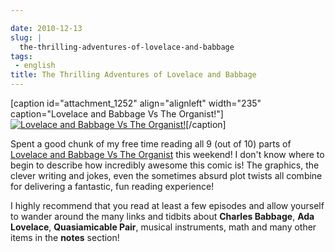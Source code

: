 ```yaml
---

date: 2010-12-13
slug: |
  the-thrilling-adventures-of-lovelace-and-babbage
tags:
 - english
title: The Thrilling Adventures of Lovelace and Babbage
---
```


\[caption id="attachment_1252" align="alignleft" width="235"
caption="Lovelace and Babbage Vs The Organist!"\][![Lovelace and Babbage
Vs The
Organist!](http://www.ogmaciel.com/wp-content/uploads/2010/12/organistNOWPLAYINGbutton-235x300.jpg)](http://www.ogmaciel.com/wp-content/uploads/2010/12/organistNOWPLAYINGbutton.jpg)\[/caption\]

Spent a good chunk of my free time reading all 9 (out of 10) parts of
[Lovelace and Babbage Vs The
Organist](http://sydneypadua.com/2dgoggles/series/organist/) this
weekend! I don't know where to begin to describe how incredibly awesome
this comic is! The graphics, the clever writing and jokes, even the
sometimes absurd plot twists all combine for delivering a fantastic, fun
reading experience!

I highly recommend that you read at least a few episodes and allow
yourself to wander around the many links and tidbits about **Charles
Babbage**, **Ada Lovelace**, **Quasiamicable Pair**, musical
instruments, math and many other items in the **notes** section!
